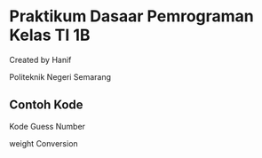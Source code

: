 # Praktikum Dasaar Pemrograman Kelas TI 1B
Created by Hanif

Politeknik Negeri Semarang

## Contoh Kode
Kode Guess Number

weight Conversion
